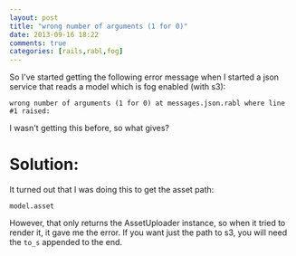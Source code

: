 ```yaml
---
layout: post
title: "wrong number of arguments (1 for 0)"
date: 2013-09-16 18:22
comments: true
categories: [rails,rabl,fog]
---
```

So I've started getting the following error message when I started a json service that reads a model which is fog enabled (with s3):
```
wrong number of arguments (1 for 0) at messages.json.rabl where line #1 raised:
```
I wasn't getting this before, so what gives? 

Solution:
=========

It turned out that I was doing this to get the asset path:

```
model.asset
```

However, that only returns the AssetUploader instance, so when it tried to render it, it gave me the error. If you want just the path to s3, you will need the ```to_s``` appended to the end.
